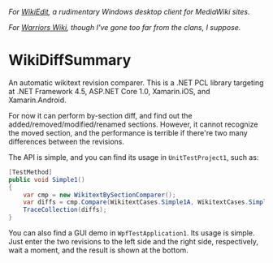 _For [WikiEdit](https://github.com/CXuesong/WikiEdit), a rudimentary Windows desktop client for MediaWiki sites._

_For [Warriors Wiki](http://warriors.wikia.com), though I've gone too far from the clans, I suppose._

# WikiDiffSummary

An automatic wikitext revision comparer. This is a .NET PCL library targeting at .NET Framework 4.5, ASP.NET Core 1.0, Xamarin.iOS, and Xamarin.Android.

For now it can perform by-section diff, and find out the added/removed/modified/renamed sections. However, it cannot recognize the moved section, and the performance is terrible if there're two many differences between the revisions.

The API is simple, and you can find its usage in `UnitTestProject1`, such as:

```c#
[TestMethod]
public void Simple1()
{
    var cmp = new WikitextBySectionComparer();
    var diffs = cmp.Compare(WikitextCases.Simple1A, WikitextCases.Simple1B);
    TraceCollection(diffs);
}
```

You can also find a GUI demo in `WpfTestApplication1`. Its usage is simple. Just enter the two revisions to the left side and the right side, respectively, wait a moment, and the result is shown at the bottom.